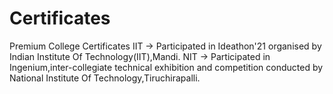 # Certificates
Premium College Certificates
IIT -> Participated in Ideathon'21 organised by Indian Institute Of Technology(IIT),Mandi.
NIT -> Participated in Ingenium,inter-collegiate technical exhibition and competition conducted by National Institute Of Technology,Tiruchirapalli.
